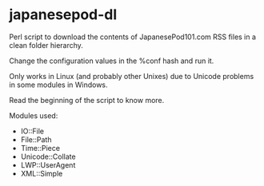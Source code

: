 # japanesepod-dl
Perl script to download the contents of JapanesePod101.com RSS files in a clean folder hierarchy.

Change the configuration values in the %conf hash and run it.

Only works in Linux (and probably other Unixes) due to Unicode problems in some modules in Windows.

Read the beginning of the script to know more.

Modules used:
- IO::File
- File::Path
- Time::Piece
- Unicode::Collate
- LWP::UserAgent
- XML::Simple